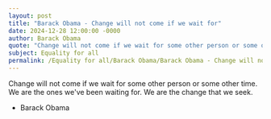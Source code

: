 ```yaml
---
layout: post
title: "Barack Obama - Change will not come if we wait for"
date: 2024-12-28 12:00:00 -0000
author: Barack Obama
quote: "Change will not come if we wait for some other person or some other time. We are the ones we've been waiting for. We are the change that we seek."
subject: Equality for all
permalink: /Equality for all/Barack Obama/Barack Obama - Change will not come if we wait for
---
```


Change will not come if we wait for some other person or some other time. We are the ones we've been waiting for. We are the change that we seek.

- Barack Obama
